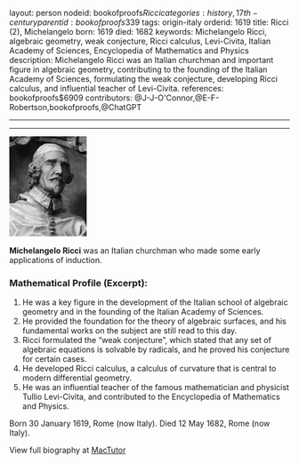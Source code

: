 layout: person
nodeid: bookofproofs$Ricci
categories: history,17th-century
parentid: bookofproofs$339
tags: origin-italy
orderid: 1619
title: Ricci (2), Michelangelo
born: 1619
died: 1682
keywords: Michelangelo Ricci, algebraic geometry, weak conjecture, Ricci calculus, Levi-Civita, Italian Academy of Sciences, Encyclopedia of Mathematics and Physics
description: Michelangelo Ricci was an Italian churchman and important figure in algebraic geometry, contributing to the founding of the Italian Academy of Sciences, formulating the weak conjecture, developing Ricci calculus, and influential teacher of Levi-Civita.
references: bookofproofs$6909
contributors: @J-J-O'Connor,@E-F-Robertson,bookofproofs,@ChatGPT

---



---

![Ricci.jpg](https://github.com/bookofproofs/bookofproofs.github.io/blob/main/_sources/_assets/images/portraits/Ricci.jpg?raw=true)

**Michelangelo Ricci** was an Italian churchman who made some early applications of induction.

### Mathematical Profile (Excerpt):
1. He was a key figure in the development of the Italian school of algebraic geometry and in the founding of the Italian Academy of Sciences.
2. He provided the foundation for the theory of algebraic surfaces, and his fundamental works on the subject are still read to this day.
3. Ricci formulated the “weak conjecture”, which stated that any set of algebraic equations is solvable by radicals, and he proved his conjecture for certain cases.
4. He developed Ricci calculus, a calculus of curvature that is central to modern differential geometry.
5. He was an influential teacher of the famous mathematician and physicist Tullio Levi-Civita, and contributed to the Encyclopedia of Mathematics and Physics.

Born 30 January 1619, Rome (now Italy). Died 12 May 1682, Rome (now Italy).

View full biography at [MacTutor](https://mathshistory.st-andrews.ac.uk/Biographies/Ricci/)
